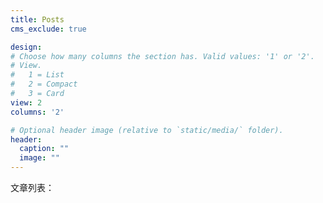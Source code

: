 ```yaml
---
title: Posts
cms_exclude: true

design:
# Choose how many columns the section has. Valid values: '1' or '2'.
# View.
#   1 = List
#   2 = Compact
#   3 = Card
view: 2
columns: '2'

# Optional header image (relative to `static/media/` folder).
header:
  caption: ""
  image: ""
---
```


文章列表：
